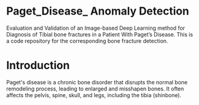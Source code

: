 # Paget_Disease_ Anomaly Detection 
Evaluation and Validation of an Image-based Deep Learning method for Diagnosis of Tibial bone fractures in a Patient With Paget’s Disease.
This is a code repository for the corresponding bone fracture detection. 

# Introduction 
Paget's disease is a chronic bone disorder that disrupts the normal bone remodeling process, leading to enlarged and misshapen bones. It often affects the pelvis, spine, skull, and legs, including the tibia (shinbone).
